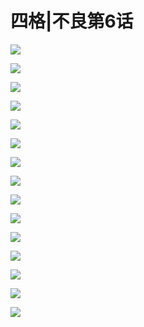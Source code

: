 # 四格|不良第6话


![](/images/不良1-11四格/6/1.jpg)

![](/images/不良1-11四格/6/2.jpg)

![](/images/不良1-11四格/6/3.jpg)

![](/images/不良1-11四格/6/日常.jpg)

![](/images/不良1-11四格/6/4.jpg)

![](/images/不良1-11四格/6/5.jpg)

![](/images/不良1-11四格/6/6.jpg)

![](/images/不良1-11四格/6/7.jpg)

![](/images/不良1-11四格/6/8.jpg)

![](/images/不良1-11四格/6/9.jpg)

![](/images/不良1-11四格/6/10.jpg)

![](/images/不良1-11四格/6/11.jpg)

![](/images/不良1-11四格/6/12.jpg)

![](/images/不良1-11四格/6/13.jpg)

![](/images/不良1-11四格/6/ng.jpg)

